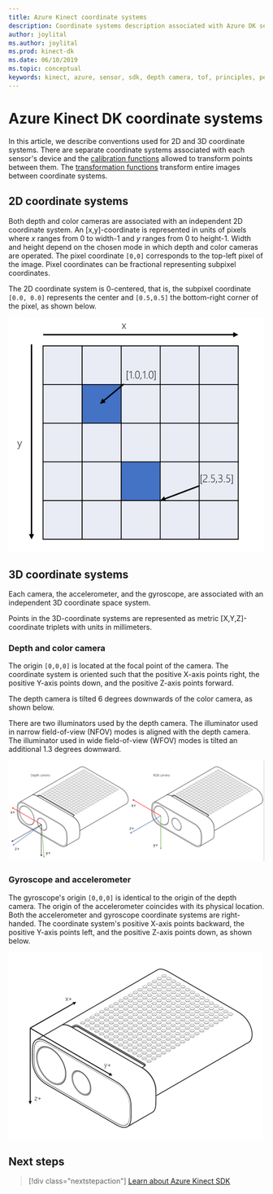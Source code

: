 ```yaml
---
title: Azure Kinect coordinate systems
description: Coordinate systems description associated with Azure DK sensors
author: joylital
ms.author: joylital
ms.prod: kinect-dk
ms.date: 06/10/2019
ms.topic: conceptual
keywords: kinect, azure, sensor, sdk, depth camera, tof, principles, performance, invalidation
---
```


# Azure Kinect DK coordinate systems

In this article, we describe conventions used for 2D and 3D coordinate systems.  There are separate coordinate systems associated with each sensor's device and the [calibration functions](use-azure-kinect-calibration-functions.md) allowed to transform points between them. The [transformation functions](use-image-transformation.md) transform entire images between coordinate systems.  

## 2D coordinate systems

 Both depth and color cameras are associated with an independent 2D coordinate system. An [x,y]-coordinate is represented in units of pixels where *x* ranges from 0 to width-1 and *y* ranges from 0 to height-1. Width and height depend on the chosen mode in which depth and color cameras are operated. The pixel coordinate `[0,0]` corresponds to the top-left pixel of the image. Pixel coordinates can be fractional representing subpixel coordinates.

The 2D coordinate system is 0-centered, that is, the subpixel coordinate `[0.0, 0.0]` represents the center and `[0.5,0.5]` the bottom-right corner of the pixel, as shown below.

   ![2D coordinate system](./media/concepts/concepts-coordinate-systems/coordinate-systems-sdk-2d-system.png)

## 3D coordinate systems

Each camera, the accelerometer, and the gyroscope, are associated with an independent 3D coordinate space system.

Points in the 3D-coordinate systems are represented as metric [X,Y,Z]-coordinate triplets with units in millimeters.

### Depth and color camera

The origin `[0,0,0]` is located at the focal point of the camera. The coordinate system is oriented such that the positive X-axis points right, the positive Y-axis points down, and the positive Z-axis points forward. 

The depth camera is tilted 6 degrees downwards of the color camera, as shown below.

There are two illuminators used by the depth camera. The illuminator used in narrow field-of-view (NFOV) modes is aligned with the depth camera. The illuminator used in wide field-of-view (WFOV) modes is tilted an additional 1.3 degrees downward.

![3D coordinate conventions](./media/concepts/concepts-coordinate-systems/coordinate-systems-camera-features.png)

### Gyroscope and accelerometer

The gyroscope's origin `[0,0,0]` is identical to the origin of the depth camera. The origin of the accelerometer coincides with its physical location. Both the accelerometer and gyroscope  coordinate systems are right-handed. The coordinate system's positive X-axis points backward, the positive Y-axis points left, and the positive Z-axis points down, as shown below.

![IMU coordinate system](./media/concepts/concepts-coordinate-systems/coordinate-systems-gyroscope.png)

## Next steps

> [!div class="nextstepaction"]
>[Learn about Azure Kinect SDK](overview-sensor-sdk.md)